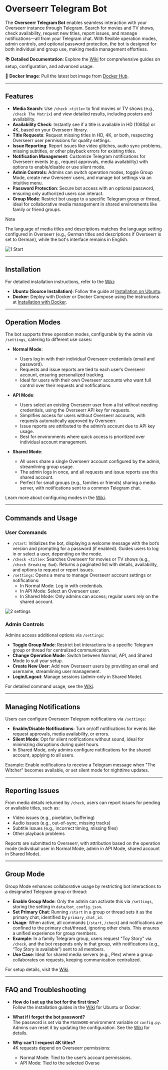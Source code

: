 # Overseerr Telegram Bot

The **Overseerr Telegram Bot** enables seamless interaction with your Overseerr instance through Telegram. Search for movies and TV shows, check availability, request new titles, report issues, and manage notifications—all from your Telegram chat. With flexible operation modes, admin controls, and optional password protection, the bot is designed for both individual and group use, making media management effortless.

📚 **Detailed Documentation**: Explore the [Wiki](https://github.com/LetsGoDude/OverseerrRequestViaTelegramBot/wiki) for comprehensive guides on setup, configuration, and advanced usage.

🐳 **Docker Image**: Pull the latest bot image from [Docker Hub](https://hub.docker.com/r/chimpanzeesweetrolls/overseerrrequestviatelegrambot).

---

## Features

- **Media Search**: Use `/check <title>` to find movies or TV shows (e.g., `/check The Matrix`) and view detailed results, including posters and availability.
- **Availability Check**: Instantly see if a title is available in HD (1080p) or 4K, based on your Overseerr library.
- **Title Requests**: Request missing titles in HD, 4K, or both, respecting Overseerr user permissions for quality settings.
- **Issue Reporting**: Report issues like video glitches, audio sync problems, missing subtitles, or other playback errors for existing titles.
- **Notification Management**: Customize Telegram notifications for Overseerr events (e.g., request approvals, media availability) with options to enable/disable or use silent mode.
- **Admin Controls**: Admins can switch operation modes, toggle Group Mode, create new Overseerr users, and manage bot settings via an intuitive menu.
- **Password Protection**: Secure bot access with an optional password, ensuring only authorized users can interact.
- **Group Mode**: Restrict bot usage to a specific Telegram group or thread, ideal for collaborative media management in shared environments like family or friend groups.

> [!Note]
> The language of media titles and descriptions matches the language setting configured in Overseerr (e.g., German titles and descriptions if Overseerr is set to German), while the bot's interface remains in English.

![1 Start](https://github.com/user-attachments/assets/55cc4796-7a4f-4909-a260-0395e7fb202a)

---

## Installation

For detailed installation instructions, refer to the [Wiki](https://github.com/LetsGoDude/OverseerrRequestViaTelegramBot/wiki):

- **Ubuntu (Source Installation)**: Follow the guide at [Installation on Ubuntu](https://github.com/LetsGoDude/OverseerrRequestViaTelegramBot/wiki#4-installation-on-ubuntu).
- **Docker**: Deploy with Docker or Docker Compose using the instructions at [Installation with Docker](https://github.com/LetsGoDude/OverseerrRequestViaTelegramBot/wiki#5-installation-with-docker).

---

## Operation Modes

The bot supports three operation modes, configurable by the admin via `/settings`, catering to different use cases:

- **Normal Mode**:

  - Users log in with their individual Overseerr credentials (email and password).
  - Requests and issue reports are tied to each user’s Overseerr account, ensuring personalized tracking.
  - Ideal for users with their own Overseerr accounts who want full control over their requests and notifications.

- **API Mode**:

  - Users select an existing Overseerr user from a list without needing credentials, using the Overseerr API key for requests.
  - Simplifies access for users without Overseerr accounts, with requests automatically approved by Overseerr.
  - Issue reports are attributed to the admin’s account due to API key usage.
  - Best for environments where quick access is prioritized over individual account management.

- **Shared Mode**:

  - All users share a single Overseerr account configured by the admin, streamlining group usage.
  - The admin logs in once, and all requests and issue reports use this shared account.
  - Perfect for small groups (e.g., families or friends) sharing a media server, with notifications sent to a common Telegram chat.

Learn more about configuring modes in the [Wiki](https://github.com/LetsGoDude/OverseerrRequestViaTelegramBot/wiki).

---

## Commands and Usage

### User Commands

- `/start`: Initializes the bot, displaying a welcome message with the bot’s version and prompting for a password (if enabled). Guides users to log in or select a user, depending on the mode.
- `/check <title>`: Searches Overseerr for movies or TV shows (e.g., `/check Breaking Bad`). Returns a paginated list with details, availability, and options to request or report issues.
- `/settings`: Opens a menu to manage Overseerr account settings or notifications:
  - In Normal Mode: Log in with credentials.
  - In API Mode: Select an Overseerr user.
  - In Shared Mode: Only admins can access; regular users rely on the shared account.

![2 settings](https://github.com/user-attachments/assets/1ab4f5a4-04af-4947-82c0-847988b9fc57)

### Admin Controls

Admins access additional options via `/settings`:

- **Toggle Group Mode**: Restrict bot interactions to a specific Telegram group or thread for centralized communication.
- **Change Operation Mode**: Switch between Normal, API, and Shared Mode to suit your setup.
- **Create New User**: Add new Overseerr users by providing an email and username, streamlining user management.
- **Login/Logout**: Manage sessions (admin-only in Shared Mode).

For detailed command usage, see the [Wiki](https://github.com/LetsGoDude/OverseerrRequestViaTelegramBot/wiki).

---

## Managing Notifications

Users can configure Overseerr Telegram notifications via `/settings`:

- **Enable/Disable Notifications**: Turn on/off notifications for events like request approvals, media availability, or errors.
- **Silent Mode**: Opt for silent notifications without sound, ideal for minimizing disruptions during quiet hours.
- In Shared Mode, only admins configure notifications for the shared account, applying to all users.

Example: Enable notifications to receive a Telegram message when "The Witcher" becomes available, or set silent mode for nighttime updates.

---

## Reporting Issues

From media details returned by `/check`, users can report issues for pending or available titles, such as:

- Video issues (e.g., pixelation, buffering)
- Audio issues (e.g., out-of-sync, missing tracks)
- Subtitle issues (e.g., incorrect timing, missing files)
- Other playback problems

Reports are submitted to Overseerr, with attribution based on the operation mode (individual user in Normal Mode, admin in API Mode, shared account in Shared Mode).

---

## Group Mode

Group Mode enhances collaborative usage by restricting bot interactions to a designated Telegram group or thread:

- **Enable Group Mode**: Only the admin can activate this via `/settings`, storing the setting in `data/bot_config.json`.
- **Set Primary Chat**: Running `/start` in a group or thread sets it as the primary chat, identified by `primary_chat_id`.
- **Usage**: When active, all commands (`/start`, `/check`) and notifications are confined to the primary chat/thread, ignoring other chats. This ensures a unified experience for group members.
- **Example**: In a family Telegram group, users request "Toy Story" via `/check`, and the bot responds only in that group, with notifications (e.g., “Toy Story is available”) sent to all members.
- **Use Case**: Ideal for shared media servers (e.g., Plex) where a group collaborates on requests, keeping communication centralized.

For setup details, visit the [Wiki](https://github.com/LetsGoDude/OverseerrRequestViaTelegramBot/wiki).

---

## FAQ and Troubleshooting

- **How do I set up the bot for the first time?**\
  Follow the installation guides in the [Wiki](https://github.com/LetsGoDude/OverseerrRequestViaTelegramBot/wiki) for Ubuntu or Docker.

- **What if I forget the bot password?**\
  The password is set via the `PASSWORD` environment variable or `config.py`. Admins can reset it by updating the configuration. See the [Wiki](https://github.com/LetsGoDude/OverseerrRequestViaTelegramBot/wiki) for details.

- **Why can’t I request 4K titles?**\
  4K requests depend on Overseerr permissions:

  - Normal Mode: Tied to the user’s account permissions.
  - API Mode: Tied to the selected Overse
